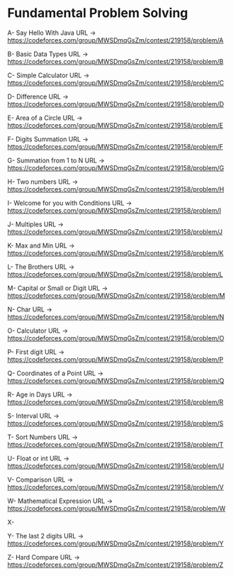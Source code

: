 # Fundamental Problem Solving

A- Say Hello With Java URL -> https://codeforces.com/group/MWSDmqGsZm/contest/219158/problem/A

B- Basic Data Types URL -> https://codeforces.com/group/MWSDmqGsZm/contest/219158/problem/B

C- Simple Calculator URL -> https://codeforces.com/group/MWSDmqGsZm/contest/219158/problem/C

D- Difference URL -> https://codeforces.com/group/MWSDmqGsZm/contest/219158/problem/D

E- Area of a Circle URL -> https://codeforces.com/group/MWSDmqGsZm/contest/219158/problem/E

F- Digits Summation URL -> https://codeforces.com/group/MWSDmqGsZm/contest/219158/problem/F

G- Summation from 1 to N URL -> https://codeforces.com/group/MWSDmqGsZm/contest/219158/problem/G

H- Two numbers URL -> https://codeforces.com/group/MWSDmqGsZm/contest/219158/problem/H

I- Welcome for you with Conditions URL -> https://codeforces.com/group/MWSDmqGsZm/contest/219158/problem/I

J- Multiples URL -> https://codeforces.com/group/MWSDmqGsZm/contest/219158/problem/J

K- Max and Min URL -> https://codeforces.com/group/MWSDmqGsZm/contest/219158/problem/K

L- The Brothers URL -> https://codeforces.com/group/MWSDmqGsZm/contest/219158/problem/L

M- Capital or Small or Digit URL -> https://codeforces.com/group/MWSDmqGsZm/contest/219158/problem/M

N- Char URL -> https://codeforces.com/group/MWSDmqGsZm/contest/219158/problem/N

O- Calculator URL -> https://codeforces.com/group/MWSDmqGsZm/contest/219158/problem/O

P- First digit URL -> https://codeforces.com/group/MWSDmqGsZm/contest/219158/problem/P

Q- Coordinates of a Point URL -> https://codeforces.com/group/MWSDmqGsZm/contest/219158/problem/Q

R- Age in Days URL -> https://codeforces.com/group/MWSDmqGsZm/contest/219158/problem/R

S- Interval URL -> https://codeforces.com/group/MWSDmqGsZm/contest/219158/problem/S

T- Sort Numbers URL -> https://codeforces.com/group/MWSDmqGsZm/contest/219158/problem/T

U- Float or int URL -> https://codeforces.com/group/MWSDmqGsZm/contest/219158/problem/U

V- Comparison URL -> https://codeforces.com/group/MWSDmqGsZm/contest/219158/problem/V

W- Mathematical Expression URL -> https://codeforces.com/group/MWSDmqGsZm/contest/219158/problem/W

X- 

Y- The last 2 digits URL -> https://codeforces.com/group/MWSDmqGsZm/contest/219158/problem/Y

Z- Hard Compare URL -> https://codeforces.com/group/MWSDmqGsZm/contest/219158/problem/Z